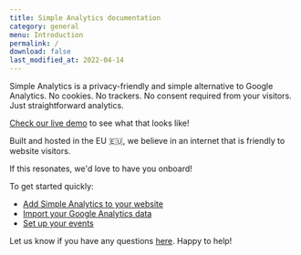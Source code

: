 ```yaml
---
title: Simple Analytics documentation
category: general
menu: Introduction
permalink: /
download: false
last_modified_at: 2022-04-14
---
```


Simple Analytics is a privacy-friendly and simple alternative to Google Analytics. No cookies. No trackers. No consent required from your visitors. Just straightforward analytics. 

[Check our live demo](https://dashboard.simpleanalytics.com/simpleanalytics.com) to see what that looks like! 

Built and hosted in the EU 🇪🇺, we believe in an internet that is friendly to website visitors. 

If this resonates, we'd love to have you onboard!

To get started quickly:

- [Add Simple Analytics to your website](https://docs.simpleanalytics.com/script)
- [Import your Google Analytics data](https://docs.simpleanalytics.com/import-google-analytics-data)
- [Set up your events](https://docs.simpleanalytics.com/events)

Let us know if you have any questions [here](https://dashboard.simpleanalytics.com/contact). Happy to help!

<img class="drawing" src="https://assets.simpleanalytics.com/images/drawings/cookie-jar.png" alt="">
